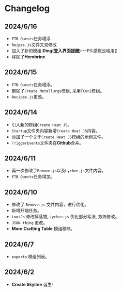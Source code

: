 # Changelog

## 2024/6/16

- `FTB Quests`任务增添
- `Reipes.js`文件又双修改
- 加入了新的模组:**Ding(登入界面提醒)**---PS:感觉没啥用()
- 移除了**Herobrine**

## 2024/6/15

- `FTB Quests`任务增添。
- 删除了`Create Metallurgy`模组, 采用`TCon2`模组。
- `Recipes.js`更改。

## 2024/6/14

- 引入新的模组`Create Heat JS`。
- `Startup`文件夹内容新增`Create Heat JS`内容。
- 添加了一个关于`Create Heat JS`模组的示例文件。
- `TriggerEvents`文件夹在**Github**合并。

## 2024/6/11

- 再一次修改了`Remove.js`以及`Lychee.js`文件内容。
- `FTB Quests`任务增加。

## 2024/6/10

- 修改了 `Remove.js` 文件内容，进行优化。
- 新增开端任务。
- `LootJs` 修改掉落物, `Lychee.js` 优化部分写法, 方块修改。
- `JSON thing` 更改。
- **More Crafting Table** 模组移除。

## 2024/6/7

- `exports` 模组列表。

## 2024/6/2

- **Create Skyline** 诞生!
